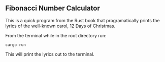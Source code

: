 ## Fibonacci Number Calculator
This is a quick program from the Rust book that programatically prints the lyrics of the well-known carol, 12 Days of Christmas.

From the terminal while in the root directory run:

`cargo run` 

This will print the lyrics out to the terminal.